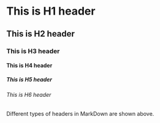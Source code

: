 # This is H1 header
## This is H2 header
### This is H3 header
#### This is H4 header
##### This is H5 header
###### This is H6 header

Different types of headers in MarkDown are shown above.
